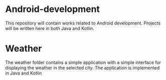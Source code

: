 # Android-development

This repository will contain works related to Android development. Projects will be written here in both Java and Kotlin.

# Weather

The weather folder contains a simple application with a simple interface for displaying the weather in the selected city. The application is implemented in Java and Kotlin
